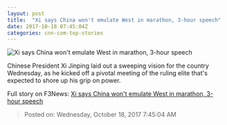 ```yaml
---
layout: post
title:  "Xi says China won't emulate West in marathon, 3-hour speech"
date: 2017-10-18 07:45:04Z
categories: cnn-com-top-stories
---
```


![Xi says China won't emulate West in marathon, 3-hour speech](http://cdn.cnn.com/cnnnext/dam/assets/171018101441-03-xi-jinping-address-super-tease.jpg)

Chinese President Xi Jinping laid out a sweeping vision for the country Wednesday, as he kicked off a pivotal meeting of the ruling elite that's expected to shore up his grip on power.


Full story on F3News: [Xi says China won't emulate West in marathon, 3-hour speech](http://www.f3nws.com/n/T4DhdD)

> Posted on: Wednesday, October 18, 2017 7:45:04 AM
